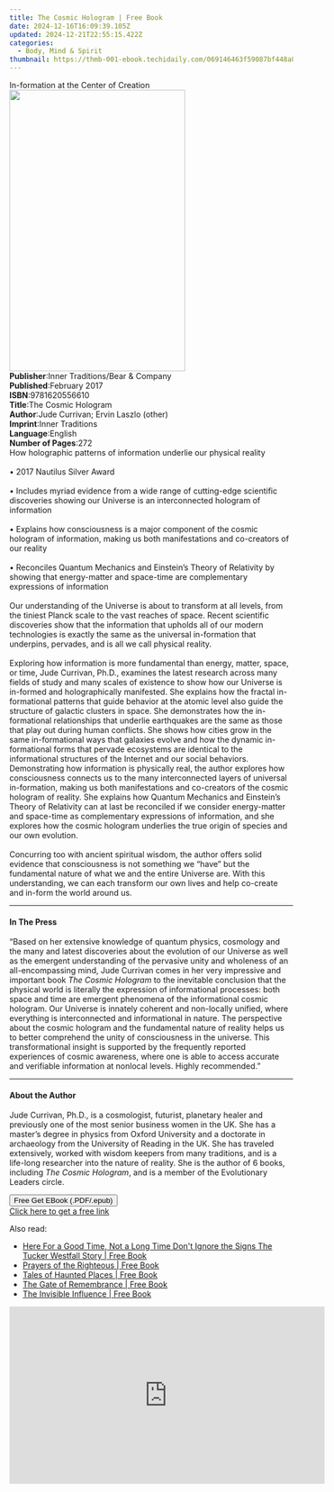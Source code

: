 ```yaml
---
title: The Cosmic Hologram | Free Book
date: 2024-12-16T16:09:39.105Z
updated: 2024-12-21T22:55:15.422Z
categories:
  - Body, Mind & Spirit
thumbnail: https://thmb-001-ebook.techidaily.com/069146463f59087bf448a83f0d47a3acc0f264f8e9f5ea6116d6fc0e0d60eeca.jpg
---
```

<main id="book-container">
  <div class="flex flex-col">
    <div class="book-brief flex-1 py-6 px-4 sm:p-6 md:py-10 md:px-8">
      <!-- brief-->
      <div class="book-brief-main">In-formation at the Center of Creation</div>
    </div>
    <div
      class="book-meta-info flex-1 grid gap-4 col-start-1 col-end-3 row-start-1 sm:mb-6 sm:grid-cols-4 lg:gap-6 lg:col-start-2 lg:row-end-6 lg:row-span-6 lg:mb-0"
    >
      <div
        class="book-meta-info-left place-content-center mt-4 p-4 text-sm leading-6 col-start-2 col-span-2 dark:text-slate-400"
      >
        <img
          class="w-full h-500 object-cover rounded-lg sm:h-255 sm:col-span-2 lg:col-span-full"
          src="https://img-001-ebook.techidaily.com/2a664fd3597711746788b9d59b1a675342748b47e3a4540aa9fc414948b7537c.jpg"
          alt=""
          width="312"
          height="500"
        />
      </div>
      <div
        class="book-meta-info-right mt-2 col-start-1 row-start-2 col-span-3 self-center"
      >
        <!-- meta data  -->
        <div class="flex flex-col px-4 md:px-8">
          <div class="flex-1">
            <strong>Publisher</strong>:<span class="px-2"
              >Inner Traditions/Bear &amp; Company</span
            >
          </div>
          <div class="flex-1">
            <strong>Published</strong>:<span class="px-2">February 2017</span>
          </div>
          <div class="flex-1">
            <strong>ISBN</strong>:<span class="px-2">9781620556610</span>
          </div>
          <div class="flex-1">
            <strong>Title</strong>:<span class="px-2">The Cosmic Hologram</span>
          </div>
          <div class="flex-1">
            <strong>Author</strong>:<span class="px-2"
              >Jude Currivan; Ervin Laszlo (other)</span
            >
          </div>
          <div class="flex-1">
            <strong>Imprint</strong>:<span class="px-2">Inner Traditions</span>
          </div>
          <div class="flex-1">
            <strong>Language</strong>:<span class="px-2">English</span>
          </div>
          <div class="flex-1">
            <strong>Number of Pages</strong>:<span class="px-2">272</span>
          </div>
        </div>
      </div>
    </div>
    <div class="book-description flex-1 py-6 px-4 sm:p-6 md:py-10 md:px-8">
      <div class="book-description-main">
        <div accordion-content="" id="description">
          How holographic patterns of information underlie our physical
          reality<br /><br />• 2017 Nautilus Silver Award<br /><br />• Includes
          myriad evidence from a wide range of cutting-edge scientific
          discoveries showing our Universe is an interconnected hologram of
          information<br /><br />• Explains how consciousness is a major
          component of the cosmic hologram of information, making us both
          manifestations and co-creators of our reality<br /><br />• Reconciles
          Quantum Mechanics and Einstein’s Theory of Relativity by showing that
          energy-matter and space-time are complementary expressions of
          information<br /><br />Our understanding of the Universe is about to
          transform at all levels, from the tiniest Planck scale to the vast
          reaches of space. Recent scientific discoveries show that the
          information that upholds all of our modern technologies is exactly the
          same as the universal in-formation that underpins, pervades, and is
          all we call physical reality.<br /><br />Exploring how information is
          more fundamental than energy, matter, space, or time, Jude Currivan,
          Ph.D., examines the latest research across many fields of study and
          many scales of existence to show how our Universe is in-formed and
          holographically manifested. She explains how the fractal
          in-formational patterns that guide behavior at the atomic level also
          guide the structure of galactic clusters in space. She demonstrates
          how the in-formational relationships that underlie earthquakes are the
          same as those that play out during human conflicts. She shows how
          cities grow in the same in-formational ways that galaxies evolve and
          how the dynamic in-formational forms that pervade ecosystems are
          identical to the informational structures of the Internet and our
          social behaviors. Demonstrating how information is physically real,
          the author explores how consciousness connects us to the many
          interconnected layers of universal in-formation, making us both
          manifestations and co-creators of the cosmic hologram of reality. She
          explains how Quantum Mechanics and Einstein’s Theory of Relativity can
          at last be reconciled if we consider energy-matter and space-time as
          complementary expressions of information, and she explores how the
          cosmic hologram underlies the true origin of species and our own
          evolution.<br /><br />Concurring too with ancient spiritual wisdom,
          the author offers solid evidence that consciousness is not something
          we “have” but the fundamental nature of what we and the entire
          Universe are. With this understanding, we can each transform our own
          lives and help co-create and in-form the world around us.
        </div>
        <div class="accordion-fader"></div>
      </div>
    </div>
    <div class="book-excerpts flex-1 py-6 px-4 sm:p-6 md:py-10 md:px-8">
      <!-- excerpts-->
      <div class="book-excerpts-main">
        <hr />
        <h4 class="placeholder placeholder-heading">
          <span>In The Press</span>
        </h4>
        <p>
          “Based on her extensive knowledge of quantum physics, cosmology and
          the many and latest discoveries about the evolution of our Universe as
          well as the emergent understanding of the pervasive unity and
          wholeness of an all-encompassing mind, Jude Currivan comes in her very
          impressive and important book <i>The Cosmic Hologram</i> to the
          inevitable conclusion that the physical world is literally the
          expression of informational processes: both space and time are
          emergent phenomena of the informational cosmic hologram. Our Universe
          is innately coherent and non-locally unified, where everything is
          interconnected and informational in nature. The perspective about the
          cosmic hologram and the fundamental nature of reality helps us to
          better comprehend the unity of consciousness in the universe. This
          transformational insight is supported by the frequently reported
          experiences of cosmic awareness, where one is able to access accurate
          and verifiable information at nonlocal levels. Highly recommended.”
        </p>
      </div>
    </div>
    <div class="book-about-author flex-1 py-6 px-4 sm:p-6 md:py-10 md:px-8">
      <!-- about author-->
      <div class="book-main-author-main">
        <hr />
        <h4 class="placeholder placeholder-heading">
          <span>About the Author</span>
        </h4>
        <p>
          Jude Currivan, Ph.D., is a cosmologist, futurist, planetary healer and
          previously one of the most senior business women in the UK. She has a
          master’s degree in physics from Oxford University and a doctorate in
          archaeology from the University of Reading in the UK. She has traveled
          extensively, worked with wisdom keepers from many traditions, and is a
          life-long researcher into the nature of reality. She is the author of
          6 books, including <i>The Cosmic Hologram</i>, and is a member of the
          Evolutionary Leaders circle.
        </p>
      </div>
    </div>
    <div class="book-free-get flex-1 py-6 px-4 sm:p-6 md:py-10 md:px-8">
      <button
        id="btn-free-get"
        class="bg-blue-500 hover:bg-blue-700 text-white font-bold py-2 px-4 rounded"
      >
        Free Get EBook (.PDF/.epub)
      </button>
      <div id="countdown-display" class="px-2 text-lg mt-2"></div>
      <a
        id="free-link"
        class="hidden bg-blue-500 hover:bg-blue-700 text-white font-bold py-2 px-4 rounded"
        href="https://www.ebooks.com/en-us/book/95782151/the-cosmic-hologram/jude-currivan/"
        target="_blank"
        >Click here to get a free link</a
      >
    </div>
    <script>
      let countdownTime = 0;
      let countdownInterval = null;
      document
        .getElementById('btn-free-get')
        .addEventListener('click', startCountdown);
      function startCountdown() {
        countdownTime = new Date().getTime() + 60000 * 3;
        countdownInterval = setInterval(updateCountdown, 1000);
        document.getElementById('btn-free-get').disabled = true;
        document
          .getElementById('btn-free-get')
          .classList.add('bg-gray-500', 'cursor-not-allowed');
      }
      function updateCountdown() {
        let currentTime = new Date().getTime();
        let timeLeft = countdownTime - currentTime;
        let secondsLeft = Math.floor(timeLeft / 1000);
        document.getElementById('countdown-display').innerHTML =
          `Remaining time: ${secondsLeft} seconds.`;
        if (secondsLeft <= 0) {
          clearInterval(countdownInterval);
          document.getElementById('btn-free-get').classList.add('hidden');
          document.getElementById('free-link').classList.remove('hidden');
          document.getElementById('countdown-display').innerHTML = '';
        }
      }
    </script>
  </div>
</main>

<ins class="adsbygoogle"
      style="display:block"
      data-ad-client="ca-pub-7571918770474297"
      data-ad-slot="8358498916"
      data-ad-format="auto"
      data-full-width-responsive="true"></ins>
    

<span class="atpl-alsoreadstyle">Also read:</span>
<div><ul>
<li><a href="https://novels-ebooks.techidaily.com/210849530-9798886444643-here-for-a-good-time-not-a-long-time-dont-ignore-the-signs-the-tucker-westfall-story/"><u>Here For a Good Time, Not a Long Time Don't Ignore the Signs The Tucker Westfall Story | Free Book</u></a></li>
<li><a href="https://novels-ebooks.techidaily.com/210849548-9798886445626-prayers-of-the-righteous/"><u>Prayers of the Righteous | Free Book</u></a></li>
<li><a href="https://novels-ebooks.techidaily.com/210849978-9781446350034-tales-of-haunted-places/"><u>Tales of Haunted Places | Free Book</u></a></li>
<li><a href="https://novels-ebooks.techidaily.com/210850002-9781446357583-the-gate-of-remembrance/"><u>The Gate of Remembrance | Free Book</u></a></li>
<li><a href="https://novels-ebooks.techidaily.com/210850000-9781446357606-the-invisible-influence/"><u>The Invisible Influence | Free Book</u></a></li>
</ul></div>

<!-- affiliate ads begin -->
<iframe width="560" height="315" src="https://www.youtube.com/embed/jvwX82j3ci0?si=gAWoovjXgs3m1d7S" title="YouTube video player" frameborder="0" allow="accelerometer; autoplay; clipboard-write; encrypted-media; gyroscope; picture-in-picture; web-share" referrerpolicy="strict-origin-when-cross-origin" allowfullscreen></iframe>
<!-- affiliate ads end -->

